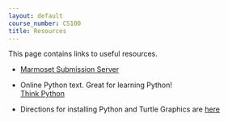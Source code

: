 ```yaml
---
layout: default
course_number: CS100
title: Resources
---
```


This page contains links to useful resources.

 
 
 - [Marmoset Submission Server](https://cs.ycp.edu/marmoset/)

 
 
 - Online Python text.  Great for learning Python! <br>
   [Think Python](http://greenteapress.com/thinkpython/thinkpython.html)
   
 
 
 - Directions for installing Python and Turtle Graphics are [here](resources/index.html)
   
